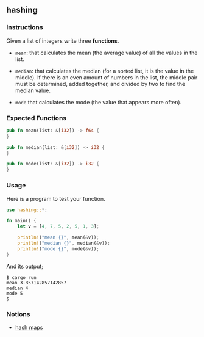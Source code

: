 ## hashing

### Instructions

Given a list of integers write three **functions**.

- `mean`: that calculates the mean (the average value) of all the values in the list.

- `median`: that calculates the median (for a sorted list, it is the value in the middle). If there is an even amount of numbers in the list, the middle pair must be determined, added together, and divided by two to find the median value.

- `mode` that calculates the mode (the value that appears more often).

### Expected Functions

```rust
pub fn mean(list: &[i32]) -> f64 {
}

pub fn median(list: &[i32]) -> i32 {
}

pub fn mode(list: &[i32]) -> i32 {
}
```

### Usage

Here is a program to test your function.

```rust
use hashing::*;

fn main() {
    let v = [4, 7, 5, 2, 5, 1, 3];

    println!("mean {}", mean(&v));
    println!("median {}", median(&v));
    println!("mode {}", mode(&v));
}

```

And its output;

```console
$ cargo run
mean 3.857142857142857
median 4
mode 5
$
```

### Notions

- [hash maps](https://doc.rust-lang.org/book/ch08-03-hash-maps.html)
